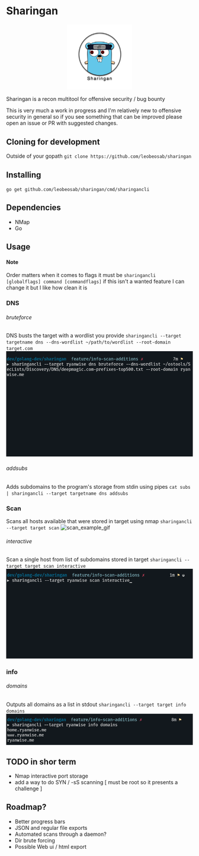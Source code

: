 # Sharingan

<p align="center">
	<img src="./icon.jpg" width="35%" >
</p>

Sharingan is a recon multitool for offensive security / bug bounty

This is very much a work in progress and I'm relatively new to offensive security in general so if you see something that can be improved please open an issue or PR with suggested changes.

## Cloning for development
Outside of your gopath
`git clone https://github.com/leobeosab/sharingan`

## Installing
`go get github.com/leobeosab/sharingan/cmd/sharingancli`

## Dependencies
*   NMap
*   Go

## Usage
#### Note
Order matters when it comes to flags it must be `sharingancli [globalflags] command [commandflags]` if this isn't a wanted feature I can change it but I like how clean it is

### DNS
###### bruteforce
DNS busts the target with a wordlist you provide 
`sharingancli --target targetname dns --dns-wordlist ~/path/to/wordlist --root-domain target.com`
![dns example gif](./dns_example.gif)

###### addsubs
Adds subdomains to the program's storage from stdin using pipes
`cat subs | sharingancli --target targetname dns addsubs`

### Scan
Scans all hosts available that were stored in target using nmap
`sharingancli --target target scan`
![scan_example_gif](./scan_example_gif)

###### interactive
Scan a single host from list of subdomains stored in target 
`sharingancli --target target scan interactive`
![scan interactive_example gif](./scan_interactive_example.gif)

### info
###### domains
Outputs all domains as a list in stdout
`sharingancli --target target info domains`
![info example](./info_example.png)

## TODO in shor term
*   Nmap interactive port storage
*   add a way to do SYN / -sS scanning [ must be root so it presents a challenge ]

## Roadmap? 
*   Better progress bars
*   JSON and regular file exports
*   Automated scans through a daemon?
*   Dir brute forcing
*   Possible Web ui / html export
